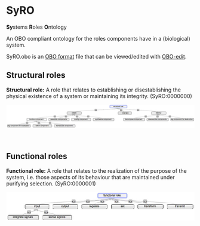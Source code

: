 # SyRO
**Sy**stems **R**oles **O**ntology

An OBO compliant ontology for the roles components have in a (biological) system.

SyRO.obo is an [OBO format](http://geneontology.org/faq/what-obo-file-format) file that can be viewed/edited with [OBO-edit](http://wiki.geneontology.org/index.php/OBO-Edit).

## Structural roles

**Structural role:**
A role that relates to establishing or disestablishing the physical existence of a system or maintaining its integrity. (SyRO:0000000)

![](SyRO-2016-10-26_structural.jpg "Structural terms in SyRO")

&nbsp;

## Functional roles

**Functional role:**
A role that relates to the realization of the purpose of the system, i.e. those aspects of its behaviour that are maintained under purifying selection. (SyRO:0000001)

![](SyRO-2016-10-26_functional.jpg "Functional terms in SyRO")

&nbsp;

<!-- [END] -->
